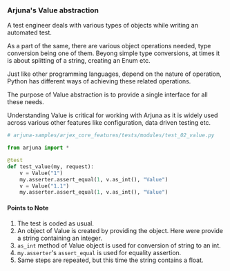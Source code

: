 ### Arjuna's Value abstraction

A test engineer deals with various types of objects while writing an automated test. 

As a part of the same, there are various object operations needed, type conversion being one of them. Beyong simple type conversions, at times it is about splitting of a string, creating an Enum etc.

Just like other programming languages, depend on the nature of operation, Python has different ways of achieving these related operations. 

The purpose of Value abstraction is to provide a single interface for all these needs.

Understanding Value is critical for working with Arjuna as it is widely used across various other features like configuration, data driven testing etc.

```python
# arjuna-samples/arjex_core_features/tests/modules/test_02_value.py

from arjuna import *

@test
def test_value(my, request):
    v = Value("1")
    my.asserter.assert_equal(1, v.as_int(), "Value")
    v = Value("1.1")
    my.asserter.assert_equal(1, v.as_int(), "Value")
```

#### Points to Note
1. The test is coded as usual.
2. An object of Value is created by providing the object. Here were provide a string containing an integer.
3. `as_int` method of Value object is used for conversion of string to an int.
4. `my.asserter`'s `assert_equal` is used for equality assertion.
5. Same steps are repeated, but this time the string contains a float.
